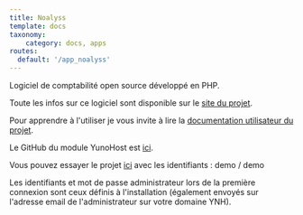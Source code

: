 ```yaml
---
title: Noalyss
template: docs
taxonomy:
    category: docs, apps
routes:
  default: '/app_noalyss'
---
```


Logiciel de comptabilité open source développé en PHP.

Toute les infos sur ce logiciel sont disponible sur le [site du projet](http://www.noalyss.eu).

Pour apprendre à l'utiliser je vous invite à lire la [documentation utilisateur du projet](https://www.noalyss.eu/?page_id=1031).

Le GitHub du module YunoHost est [ici](https://github.com/YunoHost-Apps/noalyss_ynh).

Vous pouvez essayer le projet [ici](http://demo.noalyss.eu/index.php) avec les identifiants : demo / demo

Les identifiants et mot de passe administrateur lors de la première connexion sont ceux définis à l'installation (également envoyés sur l'adresse email de l'administrateur sur votre domaine YNH).
